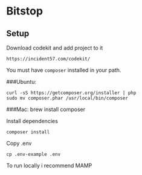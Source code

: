 Bitstop
==========


Setup
-----

Download codekit and add project to it

	https://incident57.com/codekit/

You must have `composer` installed in your path.

###Ubuntu: 

	curl -sS https://getcomposer.org/installer | php
	sudo mv composer.phar /usr/local/bin/composer
	
###Mac: 
	brew install composer


Install dependencies

	composer install

Copy .env
	
	cp .env-example .env


To run locally i recommend MAMP